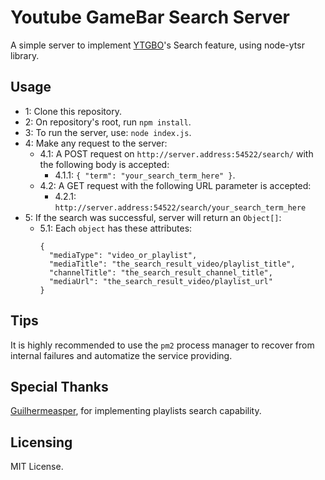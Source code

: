 # Youtube GameBar Search Server
A simple server to implement [YTGBO](https://github.com/MarconiGRF/YoutubeGameBarOverlay)'s Search feature, using node-ytsr library.

## Usage
* 1: Clone this repository.  
* 2: On repository's root, run `npm install`.  
* 3: To run the server, use: `node index.js`.  
* 4: Make any request to the server:
  * 4.1: A POST request on `http://server.address:54522/search/` with the following body is accepted:
    * 4.1.1: `{ "term": "your_search_term_here" }`.  
  * 4.2: A GET request with the following URL parameter is accepted:
    * 4.2.1: `http://server.address:54522/search/your_search_term_here`
* 5: If the search was successful, server will return an `Object[]`:
  * 5.1: Each `object` has these attributes: 
    ```
    {
      "mediaType": "video_or_playlist",
      "mediaTitle": "the_search_result_video/playlist_title",
      "channelTitle": "the_search_result_channel_title",
      "mediaUrl": "the_search_result_video/playlist_url"
    }
    ```

## Tips
It is highly recommended to use the `pm2` process manager to recover from internal failures and automatize the service providing.

## Special Thanks
[Guilhermeasper](https://github.com/guilhermeasper), for implementing playlists search capability.

## Licensing
MIT License.
